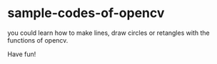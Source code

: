 # sample-codes-of-opencv

you could learn how to make lines, draw circles or retangles with the functions of opencv.

Have fun!
